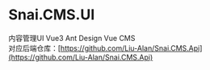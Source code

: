 # Snai.CMS.UI
内容管理UI Vue3 Ant Design Vue CMS  
对应后端仓库：[https://github.com/Liu-Alan/Snai.CMS.Api](https://github.com/Liu-Alan/Snai.CMS.Api)  